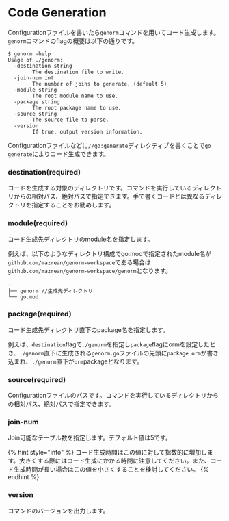 # Code Generation

Configurationファイルを書いたら`genorm`コマンドを用いてコード生成します。`genorm`コマンドのflagの概要は以下の通りです。

```
$ genorm -help
Usage of ./genorm:
  -destination string
    	The destination file to write.
  -join-num int
    	The number of joins to generate. (default 5)
  -module string
    	The root module name to use.
  -package string
    	The root package name to use.
  -source string
    	The source file to parse.
  -version
    	If true, output version information.
```

Configurationファイルなどに`//go:generate`ディレクティブを書くことで`go generate`によりコード生成できます。

### destination(required)

コードを生成する対象のディレクトリです。コマンドを実行しているディレクトリからの相対パス、絶対パスで指定できます。手で書くコードとは異なるディレクトリを指定することをお勧めします。

### module(required)

コード生成先ディレクトリのmodule名を指定します。

例えば、以下のようなディレクトリ構成でgo.modで指定されたmodule名が`github.com/mazrean/genorm-workspace`である場合は`github.com/mazrean/genorm-workspace/genorm`となります。

```
.
├── genorm //生成先ディレクトリ
└── go.mod
```

### package(required)

コード生成先ディレクトリ直下のpackage名を指定します。

例えば、`destination`flagで`./genorm`を指定し`package`flagにormを設定したとき、`./genorm`直下に生成される`genorm.go`ファイルの先頭に`package orm`が書き込まれ、`./genorm`直下が`orm`packageとなります。

### source(required)

Configurationファイルのパスです。コマンドを実行しているディレクトリからの相対パス、絶対パスで指定できます。

### join-num

Join可能なテーブル数を指定します。デフォルト値は5です。

{% hint style="info" %}
コード生成時間はこの値に対して指数的に増加します。大きくする際にはコード生成にかかる時間に注意してください。また、コード生成時間が長い場合はこの値を小さくすることを検討してください。
{% endhint %}

### version

コマンドのバージョンを出力します。
